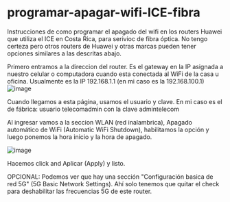 # programar-apagar-wifi-ICE-fibra
Instrucciones de como programar el apagado del wifi en los routers Huawei que utiliza el ICE en Costa Rica, para serivioc de fibra óptica. No tengo certeza pero otros routers de Huawei y otras marcas pueden tener opciones similares a las descritas abajo.

Primero entramos a la direccion del router. Es el gateway en la IP asignada a nuestro celular o computadora cuando esta conectada al WiFi de la casa u oficina. Usualmente es la IP 192.168.1.1 (en mi caso es la 192.168.100.1)
![image](https://user-images.githubusercontent.com/47994550/172913076-02dee34a-9ab5-487e-94e8-7afca6f5cb28.png)

Cuando llegamos a esta página, usamos el usuario y clave. En mi caso es el de fábrica: usuario telecomadmin con la clave admintelecom

Al ingresar vamos a la seccion WLAN (red inalambrica), Apagado automático de WiFi (Automatic WiFi Shutdown), habilitamos la opción y luego ponemos la hora inicio y la hora de apagado.

![image](https://user-images.githubusercontent.com/47994550/172914348-2444dbe4-6aa8-41c6-9bc7-1fd97729b74a.png)

Hacemos click and Aplicar (Apply) y listo.

OPCIONAL: Podemos ver que hay una sección "Configuración basica de red 5G" (5G Basic Network Settings). Ahí solo tenemos que quitar el check para deshabilitar las frecuencias 5G de este router.
